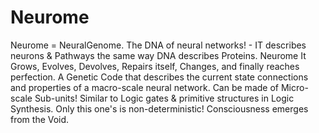 # Neurome
Neurome = NeuralGenome. The DNA of neural networks! - IT describes neurons &amp; Pathways the same way DNA describes Proteins. Neurome It Grows, Evolves, Devolves, Repairs itself, Changes, and finally reaches perfection. A Genetic Code that describes the current state connections and properties of a macro-scale neural network. Can be made of Micro-scale Sub-units! Similar to Logic gates &amp; primitive structures in Logic Synthesis. Only this one's is non-deterministic! Consciousness emerges from the Void.
